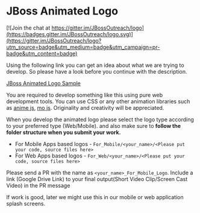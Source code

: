 # JBoss Animated Logo

[![Join the chat at https://gitter.im/JBossOutreach/logo](https://badges.gitter.im/JBossOutreach/logo.svg)](https://gitter.im/JBossOutreach/logo?utm_source=badge&utm_medium=badge&utm_campaign=pr-badge&utm_content=badge)


Using the following link you can get an idea about what we are trying to develop. So please have a look before you continue with the description.

[JBoss Animated Logo Sample](https://drive.google.com/file/d/12iTkHnACR-u_1dMZbRuBp8uM77COn4HN/view?usp=sharing)

You are required to develop something like this using pure web development tools. You can use CSS or any other animation libraries such as [anime js](https://github.com/juliangarnier/anime), [mo js](https://github.com/legomushroom/mojs). 
Originality and creativity will be appreciated.

When you develop the animated logo please select the logo type according to your preferred type (Web/Mobile). and also make sure to **follow the folder structure when you submit your work.**

- For Mobile Apps based logos - `For_Mobile/<your_name>/<Please put your code, source files here>`
- For Web Apps based logos - `For_Web/<your_name>/<Please put your code, source files here>`

Please send a PR with the name as `<your_name>_For_Mobile_Logo`. Include a link (Google Drive Link) to your final output(Short Video Clip/Screen Cast Video) in the PR message

If work is good, later we might use this in our mobile or web application splash screens. 

